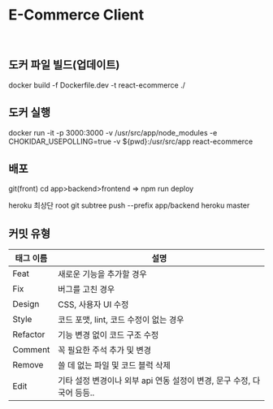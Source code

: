 # E-Commerce Client
<br>

## 도커 파일 빌드(업데이트)

docker build -f Dockerfile.dev -t react-ecommerce ./

## 도커 실행

docker run -it -p 3000:3000 -v /usr/src/app/node_modules -e CHOKIDAR_USEPOLLING=true -v ${pwd}:/usr/src/app react-ecommerce


## 배포

git(front)
cd app>backend>frontend
    => npm run deploy

heroku
최상단 root
git subtree push --prefix app/backend heroku master

## 커밋 유형

| 태그 이름 | 설명 |
| --------- | ---- |
| Feat | 새로운 기능을 추가할 경우 |
| Fix | 버그를 고친 경우 |
| Design | CSS, 사용자 UI 수정 |
| Style | 코드 포맷, lint, 코드 수정이 없는 경우 |
| Refactor | 기능 변경 없이 코드 구조 수정 |
| Comment | 꼭 필요한 주석 추가 및 변경 |
| Remove | 쓸 데 없는 파일 및 코드 블럭 삭제 |
| Edit | 기타 설정 변경이나 외부 api 연동 설정이 변경, 문구 수정, 다국어 등등.. |

